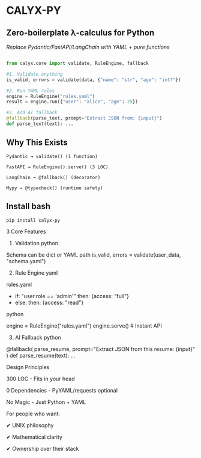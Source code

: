 # CALYX-PY
## Zero-boilerplate λ-calculus for Python

*Replace Pydantic/FastAPI/LangChain with YAML + pure functions*

```python

from calyx.core import validate, RuleEngine, fallback

#1. Validate anything
is_valid, errors = validate(data, {"name": "str", "age": "int?"})

#2. Run YAML rules
engine = RuleEngine("rules.yaml")
result = engine.run({"user": "alice", "age": 25})

#3. Add AI fallback
@fallback(parse_text, prompt="Extract JSON from: {input}")
def parse_text(text): ...
```
## Why This Exists

    Pydantic → validate() (1 function)

    FastAPI → RuleEngine().serve() (3 LOC)

    LangChain → @fallback() (decorator)

    Mypy → @typecheck() (runtime safety)

## Install bash
``` bash
pip install calyx-py
```

3 Core Features
1. Validation
python

Schema can be dict or YAML path
is_valid, errors = validate(user_data, "schema.yaml")

2. Rule Engine
yaml

rules.yaml
- if: "user.role == 'admin'"
  then: {access: "full"}
- else:
  then: {access: "read"}

python

engine = RuleEngine("rules.yaml")
engine.serve()  # Instant API

3. AI Fallback
python

@fallback(
    parse_resume, 
    prompt="Extract JSON from this resume: {input}"
)
def parse_resume(text): ...

Design Principles

300 LOC - Fits in your head

0 Dependencies - PyYAML/requests optional

No Magic - Just Python + YAML

For people who want:

✔ UNIX philosophy

✔ Mathematical clarity

✔ Ownership over their stack
